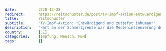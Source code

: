 ```yaml
---
date:          2020-12-28
redirect:      https://reitschuster.de/post/tv-impf-aktion-entwuerdigend-und-zutiefst-inhuman/
title:         reitschuster
subtitle:      'TV-Impf-Aktion: "Entwürdigend und zutiefst inhuman"'
description:   'Hart an der Schmerzgrenze war die Medieninszenierung der ersten Impfungen in Altersheimen für Menschen, die gerade erst in der Coronakrise Angehörige in solchen Heimen verloren haben. Eine Reaktion.'
country:       [DE]
categories:    [Impfung, Mensch, MSM]
tags:          []
---
```

